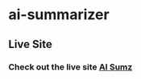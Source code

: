 # ai-summarizer

## Live Site

### Check out the live site  [AI Sumz](https://melody-master-9c0d2.web.app](https://649892b015317c37c5be25f0--bucolic-alpaca-17c710.netlify.app)https://649892b015317c37c5be25f0--bucolic-alpaca-17c710.netlify.app)
